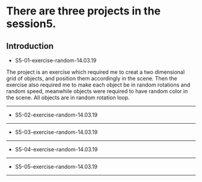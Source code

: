 # There are three projects in the session5.

## Introduction

* S5-01-exercise-random-14.03.19

The project is an exercise which required me to creat a two dimensional grid of objects, and position them accordingly in the scene. Then the exercise also required me to make each object be in random rotations and random speed, meanwhile objects were required to have random color in the scene. All objects are in random rotation loop.

---

* S5-02-exercise-random-14.03.19



---

* S5-03-exercise-random-14.03.19



---

* S5-04-exercise-random-14.03.19



---

* S5-05-exercise-random-14.03.19



---
